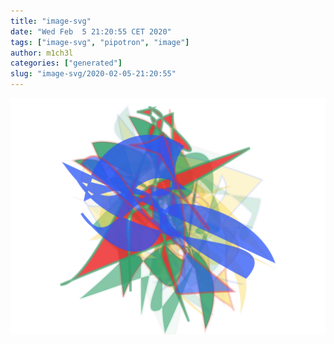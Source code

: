 ```yaml
---
title: "image-svg"
date: "Wed Feb  5 21:20:55 CET 2020"
tags: ["image-svg", "pipotron", "image"]
author: m1ch3l
categories: ["generated"]
slug: "image-svg/2020-02-05-21:20:55"
---
```


![](image.svg)
